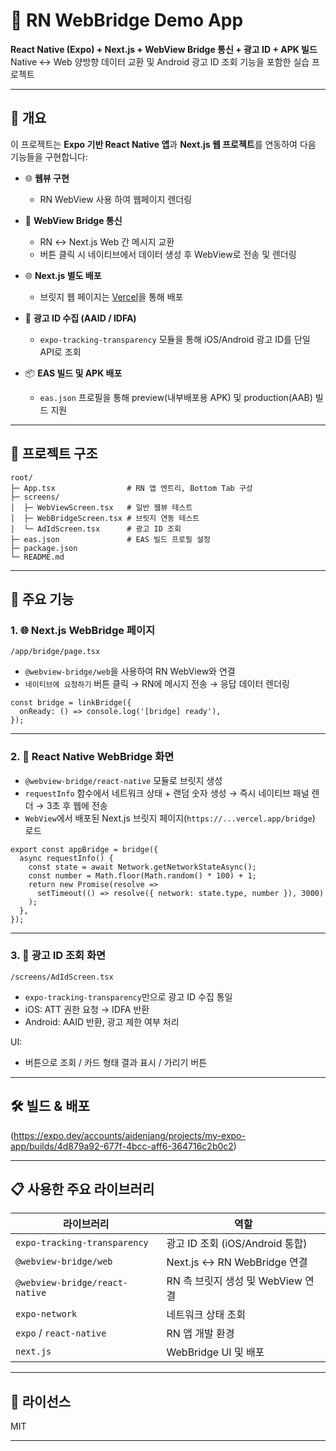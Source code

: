# 📱 RN WebBridge Demo App

**React Native (Expo) + Next.js + WebView Bridge 통신 + 광고 ID + APK 빌드**
 Native ↔ Web 양방향 데이터 교환 및 Android 광고 ID 조회 기능을 포함한 실습 프로젝트

---

## 🚀 개요

이 프로젝트는 **Expo 기반 React Native 앱**과 **Next.js 웹 프로젝트**를 연동하여 다음 기능들을 구현합니다:


* 🌐 **웹뷰 구현**
  
  * RN WebView 사용 하여 웹페이지 렌더링
  
* 📡 **WebView Bridge 통신**

  * RN ↔ Next.js Web 간 메시지 교환
  * 버튼 클릭 시 네이티브에서 데이터 생성 후 WebView로 전송 및 렌더링
  
* 🌐 **Next.js 별도 배포**

  * 브릿지 웹 페이지는 [Vercel](https://count-app-omega.vercel.app/bridge)을 통해 배포
  
* 🧠 **광고 ID 수집 (AAID / IDFA)**
  
  * `expo-tracking-transparency` 모듈을 통해 iOS/Android 광고 ID를 단일 API로 조회
    
* 📦 **EAS 빌드 및 APK 배포**

  * `eas.json` 프로필을 통해 preview(내부배포용 APK) 및 production(AAB) 빌드 지원

---

## 🧱 프로젝트 구조

```
root/
├─ App.tsx                # RN 앱 엔트리, Bottom Tab 구성
├─ screens/
│  ├─ WebViewScreen.tsx   # 일반 웹뷰 테스트
│  ├─ WebBridgeScreen.tsx # 브릿지 연동 테스트
│  └─ AdIdScreen.tsx      # 광고 ID 조회
├─ eas.json               # EAS 빌드 프로필 설정
├─ package.json
└─ README.md
```

---

## 🧠 주요 기능

### 1. 🌐 **Next.js WebBridge 페이지**

`/app/bridge/page.tsx`

* `@webview-bridge/web`을 사용하여 RN WebView와 연결
* `네이티브에 요청하기` 버튼 클릭 → RN에 메시지 전송 → 응답 데이터 렌더링

```tsx
const bridge = linkBridge({
  onReady: () => console.log('[bridge] ready'),
});
```

---

### 2. 📲 **React Native WebBridge 화면**

* `@webview-bridge/react-native` 모듈로 브릿지 생성
* `requestInfo` 함수에서 네트워크 상태 + 랜덤 숫자 생성 → 즉시 네이티브 패널 렌더 → 3초 후 웹에 전송
* `WebView`에서 배포된 Next.js 브릿지 페이지(`https://...vercel.app/bridge`) 로드

```tsx
export const appBridge = bridge({
  async requestInfo() {
    const state = await Network.getNetworkStateAsync();
    const number = Math.floor(Math.random() * 100) + 1;
    return new Promise(resolve =>
      setTimeout(() => resolve({ network: state.type, number }), 3000)
    );
  },
});
```

---

### 3. 🧠 **광고 ID 조회 화면**

`/screens/AdIdScreen.tsx`

* `expo-tracking-transparency`만으로 광고 ID 수집 통일
* iOS: ATT 권한 요청 → IDFA 반환
* Android: AAID 반환, 광고 제한 여부 처리

UI:

* 버튼으로 조회 / 카드 형태 결과 표시 / 가리기 버튼

---

## 🛠️ 빌드 & 배포

(https://expo.dev/accounts/aidenjang/projects/my-expo-app/builds/4d879a92-677f-4bcc-aff6-364716c2b0c2)

---

## 📋 사용한 주요 라이브러리

| 라이브러리                          | 역할                        |
| ------------------------------ | ------------------------- |
| `expo-tracking-transparency`   | 광고 ID 조회 (iOS/Android 통합) |
| `@webview-bridge/web`          | Next.js ↔ RN WebBridge 연결 |
| `@webview-bridge/react-native` | RN 측 브릿지 생성 및 WebView 연결  |
| `expo-network`                 | 네트워크 상태 조회                |
| `expo` / `react-native`        | RN 앱 개발 환경                |
| `next.js`                      | WebBridge UI 및 배포         |

---

## 📄 라이선스

MIT

---
